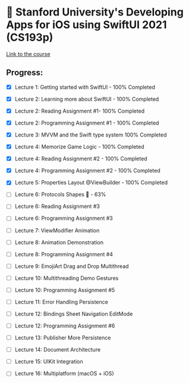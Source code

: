 # 🏫 Stanford University's Developing Apps for iOS using SwiftUI 2021 (CS193p)

[Link to the course](https://cs193p.sites.stanford.edu)

## Progress:

- [x] Lecture 1: Getting started with SwiftUI - 100% Completed

- [x] Lecture 2: Learning more about SwiftUI - 100% Completed
- [x] Lecture 2: Reading Assignment #1- 100% Completed
- [x] Lecture 2: Programming Assignment #1 - 100% Completed

- [x] Lecture 3: MVVM and the Swift type system 100% Completed

- [x] Lecture 4: Memorize Game Logic - 100% Completed
- [x] Lecture 4: Reading Assignment #2 - 100% Completed
- [x] Lecture 4: Programming Assignment #2 - 100% Completed

- [x] Lecture 5: Properties Layout @ViewBuilder - 100% Completed

- [ ] Lecture 6: Protocols Shapes 🔄 - 63% 
- [ ] Lecture 6: Reading Assignment #3
- [ ] Lecture 6: Programming Assignment #3

- [ ] Lecture 7: ViewModifier Animation

- [ ] Lecture 8: Animation Demonstration
- [ ] Lecture 8: Programming Assignment #4

- [ ] Lecture 9: EmojiArt Drag and Drop Multithread

- [ ] Lecture 10: Multithreading Demo Gestures
- [ ] Lecture 10: Programming Assignment #5

- [ ] Lecture 11: Error Handling Persistence

- [ ] Lecture 12: Bindings Sheet Navigation EditMode
- [ ] Lecture 12: Programming Assignment #6

- [ ] Lecture 13: Publisher More Persistence
- [ ] Lecture 14: Document Architecture
- [ ] Lecture 15: UIKit Integration
- [ ] Lecture 16: Multiplatform (macOS + iOS)
